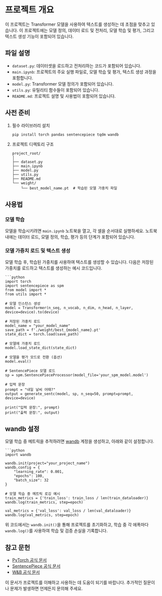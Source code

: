 
# 프로젝트 개요
이 프로젝트는 Transformer 모델을 사용하여 텍스트를 생성하는 데 초점을 맞추고 있습니다. 이 프로젝트에는 모델 정의, 데이터 로드 및 전처리, 모델 학습 및 평가, 그리고 텍스트 생성 기능이 포함되어 있습니다.

## 파일 설명
- `dataset.py`: 데이터셋을 로드하고 전처리하는 코드가 포함되어 있습니다.
- `main.ipynb`: 프로젝트의 주요 실행 파일로, 모델 학습 및 평가, 텍스트 생성 과정을 포함합니다.
- `model.py`: Transformer 모델 정의가 포함되어 있습니다.
- `utils.py`: 유틸리티 함수들이 포함되어 있습니다.
- `README.md`: 프로젝트 설명 및 사용법이 포함되어 있습니다.

## 사전 준비
1. 필수 라이브러리 설치
    ```bash
    pip install torch pandas sentencepiece tqdm wandb
    ```

2. 프로젝트 디렉토리 구조
    ```
    project_root/
    │
    ├── dataset.py
    ├── main.ipynb
    ├── model.py
    ├── utils.py
    ├── README.md
    └── weight/
        └── best_model_name.pt  # 학습된 모델 가중치 파일
    ```

## 사용법

### 모델 학습
모델을 학습시키려면 `main.ipynb` 노트북을 열고, 각 셀을 순서대로 실행하세요. 노트북 내에는 데이터 로드, 모델 정의, 학습, 평가 등의 단계가 포함되어 있습니다.

### 모델 가중치 로드 및 텍스트 생성
모델 학습 후, 학습된 가중치를 사용하여 텍스트를 생성할 수 있습니다. 다음은 저장된 가중치를 로드하고 텍스트를 생성하는 예시 코드입니다.

    ```python
    import torch
    import sentencepiece as spm
    from model import *
    from utils import *

    # 모델 인스턴스 생성
    model = Transformer(n_seq, n_vocab, n_dim, n_head, n_layer, device=device).to(device)

    # 저장된 가중치 로드
    model_name = "your_model_name"
    save_path = f'./weight/best_{model_name}.pt'
    state_dict = torch.load(save_path)

    # 모델에 가중치 로드
    model.load_state_dict(state_dict)

    # 모델을 평가 모드로 전환 (옵션)
    model.eval()

    # SentencePiece 모델 로드
    sp = spm.SentencePieceProcessor(model_file='your_spm_model.model')

    # 입력 문장
    prompt = "내일 날씨 어때?"
    output = generate_sentc(model, sp, n_seq=50, prompt=prompt, device=device)

    print("입력 문장:", prompt)
    print("출력 문장:", output)
    

## wandb 설정
모델 학습 중 메트릭을 추적하려면 [wandb](https://wandb.ai/) 계정을 생성하고, 아래와 같이 설정합니다.

    ```python
    import wandb

    wandb.init(project="your_project_name")
    wandb.config = {
        "learning_rate": 0.001,
        "epochs": 100,
        "batch_size": 32
    }

    # 모델 학습 중 메트릭 로깅 예시
    train_metrics = {'train_loss': train_loss / len(train_dataloader)}
    wandb.log(train_metrics, step=epoch)

    val_metrics = {'val_loss': val_loss / len(val_dataloader)}
    wandb.log(val_metrics, step=epoch)
    

위 코드에서는 `wandb.init()`을 통해 프로젝트를 초기화하고, 학습 중 각 에폭마다 `wandb.log()`를 사용하여 학습 및 검증 손실을 기록합니다.

## 참고 문헌
- [PyTorch 공식 문서](https://pytorch.org/docs/stable/index.html)
- [SentencePiece 공식 문서](https://github.com/google/sentencepiece)
- [W&B 공식 문서](https://docs.wandb.ai/)

이 문서가 프로젝트를 이해하고 사용하는 데 도움이 되기를 바랍니다. 추가적인 질문이나 문제가 발생하면 언제든지 문의해 주세요.
